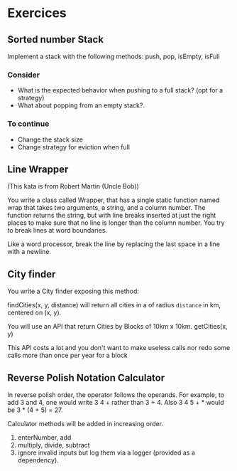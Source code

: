 # Exercices

## Sorted number Stack

Implement a stack with the following methods: push, pop, isEmpty, isFull

### Consider

- What is the expected behavior when pushing to a full stack? (opt for a strategy)
- What about popping from an empty stack?.

### To continue

- Change the stack size
- Change strategy for eviction when full

## Line Wrapper

(This kata is from Robert Martin (Uncle Bob))

You write a class called Wrapper, that has a single static function named wrap that takes two arguments, a string, and a column number. The function returns the string, but with line breaks inserted at just the right places to make sure that no line is longer than the column number. You try to break lines at word boundaries.

Like a word processor, break the line by replacing the last space in a line with a newline.

## City finder

You write a City finder exposing this method:

findCities(x, y, distance) will return all cities in a of radius `distance` in km, centered on (x, y).

You will use an API that return Cities by Blocks of 10km x 10km.
getCities(x, y)

This API costs a lot and you don't want to make useless calls nor redo some calls more than once per year for a block

## Reverse Polish Notation Calculator

In reverse polish order, the operator follows the operands. For example, to add 3 and 4, one would write 3 4 + rather than 3 + 4.
Also 3 4 5 + \* would be 3 \* (4 + 5) = 27.

Calculator methods will be added in increasing order.

1. enterNumber, add
2. multiply, divide, subtract
3. ignore invalid inputs but log them via a logger (provided as a dependency).
